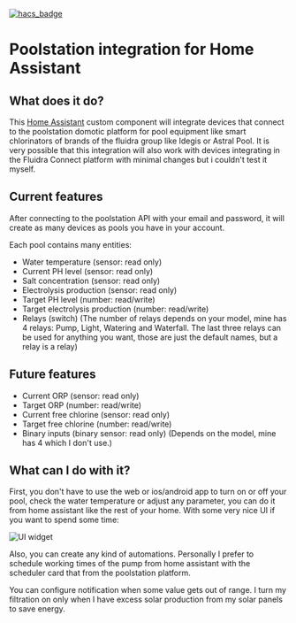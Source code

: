 [![hacs_badge](https://img.shields.io/badge/HACS-Default-orange.svg?style=for-the-badge)](https://github.com/custom-components/hacs)

# Poolstation integration for Home Assistant

## What does it do?

This [Home Assistant](https://home-assistant.io/) custom component will integrate devices that connect to the poolstation domotic platform
for pool equipment like smart chlorinators of brands of the fluidra group like Idegis or Astral Pool.
It is very possible that this integration will also work with devices integrating in the Fluidra Connect platform with minimal changes but
i couldn't test it myself.

## Current features

After connecting to the poolstation API with your email and password, it will create as many devices as pools you have in your account.

Each pool contains many entities:

- Water temperature (sensor: read only)
- Current PH level (sensor: read only)
- Salt concentration (sensor: read only)
- Electrolysis production (sensor: read only)
- Target PH level (number: read/write)
- Target electrolysis production (number: read/write)
- Relays (switch) (The number of relays depends on your model, mine has 4 relays: Pump, Light, Watering and Waterfall. The last three relays can be used for anything you want, those are just the default names, but a relay is a relay)


## Future features

- Current ORP (sensor: read only)
- Target ORP (number: read/write)
- Current free chlorine (sensor: read only)
- Target free chlorine (number: read/write)
- Binary inputs (binary sensor: read only) (Depends on the model, mine has 4 which I don't use.)


## What can I do with it?

First, you don't have to use the web or ios/android app to turn on or off your pool, check the water temperature or adjust any parameter, you can do it from home assistant like the rest of your home. With some very nice UI if you want to spend some time:

![UI widget](https://user-images.githubusercontent.com/265339/132487373-dd1b9bdd-949e-44f2-b26d-27f126aa0681.jpg)

Also, you can create any kind of automations. Personally I prefer to schedule working times of the pump from home assistant with the scheduler card that from the poolstation platform.

You can configure notification when some value gets out of range. I turn my filtration on only when I have excess solar production from my solar panels to save energy.